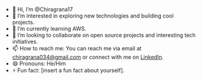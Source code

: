 - 👋 Hi, I’m @Chiragrana17
- 👀 I’m interested in exploring new technologies and building cool projects.
- 🌱 I’m currently learning AWS.
- 💞️ I’m looking to collaborate on open source projects and interesting tech initiatives.
- 📫 How to reach me: You can reach me via email at chiragrana034@gmail.com or connect with me on [LinkedIn](https://www.linkedin.com/in/chirag-rana-988265260/).
- 😄 Pronouns: He/Him
- ⚡ Fun fact: [insert a fun fact about yourself].

<!---
Chiragrana17/Chiragrana17 is a ✨ special ✨ repository because its `README.md` (this file) appears on your GitHub profile.
You can click the Preview link to take a look at your changes.
--->
